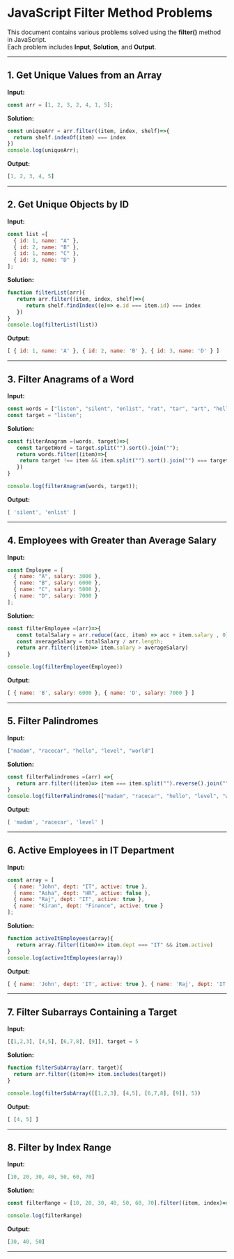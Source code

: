# JavaScript Filter Method Problems

This document contains various problems solved using the **filter()**
method in JavaScript.\
Each problem includes **Input**, **Solution**, and **Output**.

------------------------------------------------------------------------

## 1. Get Unique Values from an Array

**Input:**

``` javascript
const arr = [1, 2, 3, 2, 4, 1, 5];
```

**Solution:**

``` javascript
const uniqueArr = arr.filter((item, index, shelf)=>{
  return shelf.indexOf(item) === index
})
console.log(uniqueArr);
```

**Output:**

``` javascript
[1, 2, 3, 4, 5]
```

------------------------------------------------------------------------

## 2. Get Unique Objects by ID

**Input:**

``` javascript
const list =[
  { id: 1, name: "A" },
  { id: 2, name: "B" },
  { id: 1, name: "C" },
  { id: 3, name: "D" }
];
```

**Solution:**

``` javascript
function filterList(arr){
   return arr.filter((item, index, shelf)=>{
      return shelf.findIndex((e)=> e.id === item.id) === index
   })
}
console.log(filterList(list))
```

**Output:**

``` javascript
[ { id: 1, name: 'A' }, { id: 2, name: 'B' }, { id: 3, name: 'D' } ]
```

------------------------------------------------------------------------

## 3. Filter Anagrams of a Word

**Input:**

``` javascript
const words = ["listen", "silent", "enlist", "rat", "tar", "art", "hello"];
const target = "listen";
```

**Solution:**

``` javascript
const filterAnagram =(words, target)=>{
   const targetWord = target.split("").sort().join("");
   return words.filter((item)=>{
    return target !== item && item.split("").sort().join("") === targetWord
   })
}

console.log(filterAnagram(words, target));
```

**Output:**

``` javascript
[ 'silent', 'enlist' ]
```

------------------------------------------------------------------------

## 4. Employees with Greater than Average Salary

**Input:**

``` javascript
const Employee = [
  { name: "A", salary: 3000 },
  { name: "B", salary: 6000 },
  { name: "C", salary: 5000 },
  { name: "D", salary: 7000 }
];
```

**Solution:**

``` javascript
const filterEmployee =(arr)=>{
   const totalSalary = arr.reduce((acc, item) => acc + item.salary , 0)
   const averageSalary = totalSalary / arr.length;
   return arr.filter((item)=> item.salary > averageSalary)
}

console.log(filterEmployee(Employee))
```

**Output:**

``` javascript
[ { name: 'B', salary: 6000 }, { name: 'D', salary: 7000 } ]
```

------------------------------------------------------------------------

## 5. Filter Palindromes

**Input:**

``` javascript
["madam", "racecar", "hello", "level", "world"]
```

**Solution:**

``` javascript
const filterPalindromes =(arr) =>{
   return arr.filter((item)=> item === item.split("").reverse().join(""))
}
console.log(filterPalindromes(["madam", "racecar", "hello", "level", "world"]))
```

**Output:**

``` javascript
[ 'madam', 'racecar', 'level' ]
```

------------------------------------------------------------------------

## 6. Active Employees in IT Department

**Input:**

``` javascript
const array = [
  { name: "John", dept: "IT", active: true },
  { name: "Asha", dept: "HR", active: false },
  { name: "Raj", dept: "IT", active: true },
  { name: "Kiran", dept: "Finance", active: true }
];
```

**Solution:**

``` javascript
function activeItEmployees(array){
   return array.filter((item)=> item.dept === "IT" && item.active)
}
console.log(activeItEmployees(array))
```

**Output:**

``` javascript
[ { name: 'John', dept: 'IT', active: true }, { name: 'Raj', dept: 'IT', active: true } ]
```

------------------------------------------------------------------------

## 7. Filter Subarrays Containing a Target

**Input:**

``` javascript
[[1,2,3], [4,5], [6,7,8], [9]], target = 5
```

**Solution:**

``` javascript
function filterSubArray(arr, target){
  return arr.filter((item)=> item.includes(target))
}

console.log(filterSubArray([[1,2,3], [4,5], [6,7,8], [9]], 5))
```

**Output:**

``` javascript
[ [4, 5] ]
```

------------------------------------------------------------------------

## 8. Filter by Index Range

**Input:**

``` javascript
[10, 20, 30, 40, 50, 60, 70]
```

**Solution:**

``` javascript
const filterRange = [10, 20, 30, 40, 50, 60, 70].filter((item, index)=> index >= 2 && index <= 4)

console.log(filterRange)
```

**Output:**

``` javascript
[30, 40, 50]
```

------------------------------------------------------------------------
